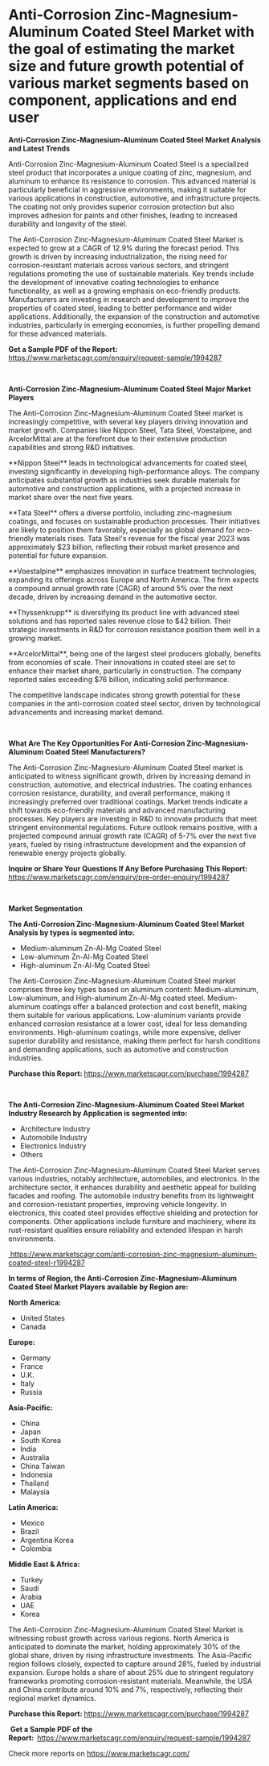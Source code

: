 <p><h1>Anti-Corrosion Zinc-Magnesium-Aluminum Coated Steel Market with the goal of estimating the market size and future growth potential of various market segments based on component, applications and end user</h1></p><p><strong>Anti-Corrosion Zinc-Magnesium-Aluminum Coated Steel Market Analysis and Latest Trends</strong></p>
<p><p>Anti-Corrosion Zinc-Magnesium-Aluminum Coated Steel is a specialized steel product that incorporates a unique coating of zinc, magnesium, and aluminum to enhance its resistance to corrosion. This advanced material is particularly beneficial in aggressive environments, making it suitable for various applications in construction, automotive, and infrastructure projects. The coating not only provides superior corrosion protection but also improves adhesion for paints and other finishes, leading to increased durability and longevity of the steel.</p><p>The Anti-Corrosion Zinc-Magnesium-Aluminum Coated Steel Market is expected to grow at a CAGR of 12.9% during the forecast period. This growth is driven by increasing industrialization, the rising need for corrosion-resistant materials across various sectors, and stringent regulations promoting the use of sustainable materials. Key trends include the development of innovative coating technologies to enhance functionality, as well as a growing emphasis on eco-friendly products. Manufacturers are investing in research and development to improve the properties of coated steel, leading to better performance and wider applications. Additionally, the expansion of the construction and automotive industries, particularly in emerging economies, is further propelling demand for these advanced materials.</p></p>
<p><strong>Get a Sample PDF of the Report:&nbsp;</strong> <a href="https://www.marketscagr.com/enquiry/request-sample/1994287?utm_campaign=2003&utm_medium=2&utm_source=Github&utm_content=ia&utm_term=05022025&utm_id=anti-corrosion-zinc-magnesium-aluminum-coated-steel">https://www.marketscagr.com/enquiry/request-sample/1994287</a></p>
<p>&nbsp;</p>
<p><strong>Anti-Corrosion Zinc-Magnesium-Aluminum Coated Steel Major Market Players</strong></p>
<p><p>The Anti-Corrosion Zinc-Magnesium-Aluminum Coated Steel market is increasingly competitive, with several key players driving innovation and market growth. Companies like Nippon Steel, Tata Steel, Voestalpine, and ArcelorMittal are at the forefront due to their extensive production capabilities and strong R&D initiatives.</p><p>**Nippon Steel** leads in technological advancements for coated steel, investing significantly in developing high-performance alloys. The company anticipates substantial growth as industries seek durable materials for automotive and construction applications, with a projected increase in market share over the next five years.</p><p>**Tata Steel** offers a diverse portfolio, including zinc-magnesium coatings, and focuses on sustainable production processes. Their initiatives are likely to position them favorably, especially as global demand for eco-friendly materials rises. Tata Steel's revenue for the fiscal year 2023 was approximately $23 billion, reflecting their robust market presence and potential for future expansion.</p><p>**Voestalpine** emphasizes innovation in surface treatment technologies, expanding its offerings across Europe and North America. The firm expects a compound annual growth rate (CAGR) of around 5% over the next decade, driven by increasing demand in the automotive sector.</p><p>**Thyssenkrupp** is diversifying its product line with advanced steel solutions and has reported sales revenue close to $42 billion. Their strategic investments in R&D for corrosion resistance position them well in a growing market.</p><p>**ArcelorMittal**, being one of the largest steel producers globally, benefits from economies of scale. Their innovations in coated steel are set to enhance their market share, particularly in construction. The company reported sales exceeding $76 billion, indicating solid performance.</p><p>The competitive landscape indicates strong growth potential for these companies in the anti-corrosion coated steel sector, driven by technological advancements and increasing market demand.</p></p>
<p>&nbsp;</p>
<p><strong>What Are The Key Opportunities For Anti-Corrosion Zinc-Magnesium-Aluminum Coated Steel Manufacturers?</strong></p>
<p><p>The Anti-Corrosion Zinc-Magnesium-Aluminum Coated Steel market is anticipated to witness significant growth, driven by increasing demand in construction, automotive, and electrical industries. The coating enhances corrosion resistance, durability, and overall performance, making it increasingly preferred over traditional coatings. Market trends indicate a shift towards eco-friendly materials and advanced manufacturing processes. Key players are investing in R&D to innovate products that meet stringent environmental regulations. Future outlook remains positive, with a projected compound annual growth rate (CAGR) of 5-7% over the next five years, fueled by rising infrastructure development and the expansion of renewable energy projects globally.</p></p>
<p><strong>Inquire or Share Your Questions If Any Before Purchasing This Report:</strong> <a href="https://www.marketscagr.com/enquiry/pre-order-enquiry/1994287?utm_campaign=2003&utm_medium=2&utm_source=Github&utm_content=ia&utm_term=05022025&utm_id=anti-corrosion-zinc-magnesium-aluminum-coated-steel">https://www.marketscagr.com/enquiry/pre-order-enquiry/1994287</a></p>
<p>&nbsp;</p>
<p><strong>Market Segmentation</strong></p>
<p><strong>The Anti-Corrosion Zinc-Magnesium-Aluminum Coated Steel Market Analysis by types is segmented into:</strong></p>
<p><ul><li>Medium-aluminum Zn-Al-Mg Coated Steel</li><li>Low-aluminum Zn-Al-Mg Coated Steel</li><li>High-aluminum Zn-Al-Mg Coated Steel</li></ul></p>
<p><p>The Anti-Corrosion Zinc-Magnesium-Aluminum Coated Steel market comprises three key types based on aluminum content: Medium-aluminum, Low-aluminum, and High-aluminum Zn-Al-Mg coated steel. Medium-aluminum coatings offer a balanced protection and cost benefit, making them suitable for various applications. Low-aluminum variants provide enhanced corrosion resistance at a lower cost, ideal for less demanding environments. High-aluminum coatings, while more expensive, deliver superior durability and resistance, making them perfect for harsh conditions and demanding applications, such as automotive and construction industries.</p></p>
<p><strong>Purchase this Report:&nbsp;</strong><a href="https://www.marketscagr.com/purchase/1994287?utm_campaign=2003&utm_medium=2&utm_source=Github&utm_content=ia&utm_term=05022025&utm_id=anti-corrosion-zinc-magnesium-aluminum-coated-steel">https://www.marketscagr.com/purchase/1994287</a></p>
<p>&nbsp;</p>
<p><strong>The Anti-Corrosion Zinc-Magnesium-Aluminum Coated Steel Market Industry Research by Application is segmented into:</strong></p>
<p><ul><li>Architecture Industry</li><li>Automobile Industry</li><li>Electronics Industry</li><li>Others</li></ul></p>
<p><p>The Anti-Corrosion Zinc-Magnesium-Aluminum Coated Steel Market serves various industries, notably architecture, automobiles, and electronics. In the architecture sector, it enhances durability and aesthetic appeal for building facades and roofing. The automobile industry benefits from its lightweight and corrosion-resistant properties, improving vehicle longevity. In electronics, this coated steel provides effective shielding and protection for components. Other applications include furniture and machinery, where its rust-resistant qualities ensure reliability and extended lifespan in harsh environments.</p></p>
<p><a href="https://www.marketscagr.com/anti-corrosion-zinc-magnesium-aluminum-coated-steel-r1994287?utm_campaign=2003&utm_medium=2&utm_source=Github&utm_content=ia&utm_term=05022025&utm_id=anti-corrosion-zinc-magnesium-aluminum-coated-steel">&nbsp;https://www.marketscagr.com/anti-corrosion-zinc-magnesium-aluminum-coated-steel-r1994287</a></p>
<p><strong>In terms of Region, the Anti-Corrosion Zinc-Magnesium-Aluminum Coated Steel Market Players available by Region are:</strong></p>
<p>
    <p> <strong> North America: </strong>
        <ul>
            <li>United States</li>
            <li>Canada</li>
        </ul>
        </p> 
    <p> <strong> Europe: </strong>
        <ul>
            <li>Germany</li>
            <li>France</li>
            <li>U.K.</li>
            <li>Italy</li>
            <li>Russia</li>
        </ul>
        </p> 
    <p> <strong> Asia-Pacific: </strong>
        <ul>
            <li>China</li>
            <li>Japan</li>
            <li>South Korea</li>
            <li>India</li>
            <li>Australia</li>
            <li>China Taiwan</li>
            <li>Indonesia</li>
            <li>Thailand</li>
            <li>Malaysia</li>
        </ul>
        </p> 
    <p> <strong> Latin America: </strong>
        <ul>
            <li>Mexico</li>
            <li>Brazil</li>
            <li>Argentina Korea</li>
            <li>Colombia</li>
        </ul>
        </p> 
    <p> <strong> Middle East & Africa: </strong>
        <ul>
            <li>Turkey</li>
            <li>Saudi</li>
            <li>Arabia</li>
            <li>UAE</li>
            <li>Korea</li>
        </ul>
    </p>
    </p>
<p><p>The Anti-Corrosion Zinc-Magnesium-Aluminum Coated Steel Market is witnessing robust growth across various regions. North America is anticipated to dominate the market, holding approximately 30% of the global share, driven by rising infrastructure investments. The Asia-Pacific region follows closely, expected to capture around 28%, fueled by industrial expansion. Europe holds a share of about 25% due to stringent regulatory frameworks promoting corrosion-resistant materials. Meanwhile, the USA and China contribute around 10% and 7%, respectively, reflecting their regional market dynamics.</p></p>
<p><strong>Purchase this Report: </strong><a href="https://www.marketscagr.com/purchase/1994287?utm_campaign=2003&utm_medium=2&utm_source=Github&utm_content=ia&utm_term=05022025&utm_id=anti-corrosion-zinc-magnesium-aluminum-coated-steel">https://www.marketscagr.com/purchase/1994287</a></p>
<p>&nbsp;<strong>Get a Sample PDF of the Report:&nbsp;&nbsp;</strong><a href="https://www.marketscagr.com/enquiry/request-sample/1994287?utm_campaign=2003&utm_medium=2&utm_source=Github&utm_content=ia&utm_term=05022025&utm_id=anti-corrosion-zinc-magnesium-aluminum-coated-steel">https://www.marketscagr.com/enquiry/request-sample/1994287</a></p>
<p><strong></strong></p>
<p>Check more reports on <a href="https://www.marketscagr.com/?utm_campaign=2003&utm_medium=2&utm_source=Github&utm_content=ia&utm_term=05022025&utm_id=anti-corrosion-zinc-magnesium-aluminum-coated-steel">https://www.marketscagr.com/</a></p>